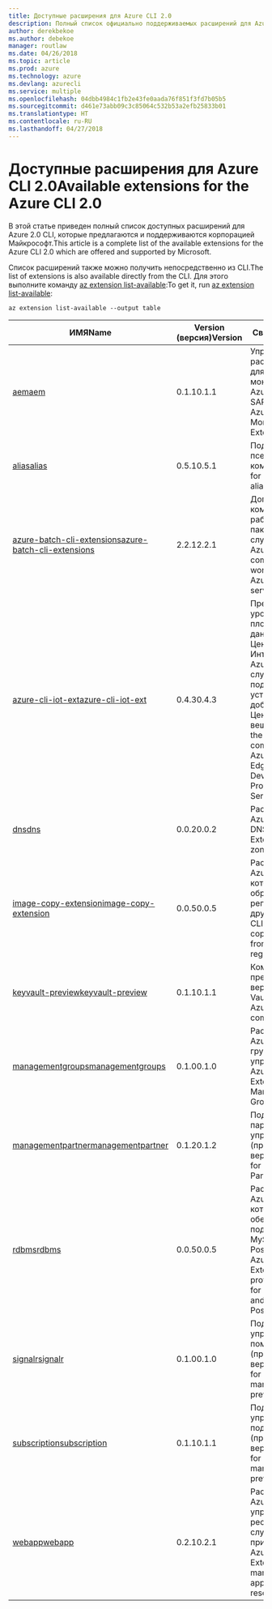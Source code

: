 ```yaml
---
title: Доступные расширения для Azure CLI 2.0
description: Полный список официально поддерживаемых расширений для Azure CLI 2.0.
author: derekbekoe
ms.author: debekoe
manager: routlaw
ms.date: 04/26/2018
ms.topic: article
ms.prod: azure
ms.technology: azure
ms.devlang: azurecli
ms.service: multiple
ms.openlocfilehash: 04dbb4984c1fb2e43fe0aada76f851f3fd7b05b5
ms.sourcegitcommit: d461e73abb09c3c85064c532b53a2efb25833b01
ms.translationtype: HT
ms.contentlocale: ru-RU
ms.lasthandoff: 04/27/2018
---
```

# <a name="available-extensions-for-the-azure-cli-20"></a><span data-ttu-id="70750-103">Доступные расширения для Azure CLI 2.0</span><span class="sxs-lookup"><span data-stu-id="70750-103">Available extensions for the Azure CLI 2.0</span></span>

<span data-ttu-id="70750-104">В этой статье приведен полный список доступных расширений для Azure 2.0 CLI, которые предлагаются и поддерживаются корпорацией Майкрософт.</span><span class="sxs-lookup"><span data-stu-id="70750-104">This article is a complete list of the available extensions for the Azure CLI 2.0 which are offered and supported by Microsoft.</span></span>

<span data-ttu-id="70750-105">Список расширений также можно получить непосредственно из CLI.</span><span class="sxs-lookup"><span data-stu-id="70750-105">The list of extensions is also available directly from the CLI.</span></span> <span data-ttu-id="70750-106">Для этого выполните команду [az extension list-available](/cli/azure/extension?view=azure-cli-latest#az-extension-list-available):</span><span class="sxs-lookup"><span data-stu-id="70750-106">To get it, run [az extension list-available](/cli/azure/extension?view=azure-cli-latest#az-extension-list-available):</span></span>

```azurecli
az extension list-available --output table
```

| <span data-ttu-id="70750-107">ИМЯ</span><span class="sxs-lookup"><span data-stu-id="70750-107">Name</span></span> | <span data-ttu-id="70750-108">Version (версия)</span><span class="sxs-lookup"><span data-stu-id="70750-108">Version</span></span> | <span data-ttu-id="70750-109">Сводка</span><span class="sxs-lookup"><span data-stu-id="70750-109">Summary</span></span> | <span data-ttu-id="70750-110">Предварительный просмотр</span><span class="sxs-lookup"><span data-stu-id="70750-110">Preview</span></span> |
|------|---------|---------|---------|
| [<span data-ttu-id="70750-111">aem</span><span class="sxs-lookup"><span data-stu-id="70750-111">aem</span></span>](https://github.com/Azure/azure-cli-extensions) | <span data-ttu-id="70750-112">0.1.1</span><span class="sxs-lookup"><span data-stu-id="70750-112">0.1.1</span></span> | <span data-ttu-id="70750-113">Управление расширениями для улучшенного мониторинга Azure для SAP.</span><span class="sxs-lookup"><span data-stu-id="70750-113">Manage Azure Enhanced Monitoring Extensions for SAP</span></span> |  |
| [<span data-ttu-id="70750-114">alias</span><span class="sxs-lookup"><span data-stu-id="70750-114">alias</span></span>](https://github.com/Azure/azure-cli-extensions) | <span data-ttu-id="70750-115">0.5.1</span><span class="sxs-lookup"><span data-stu-id="70750-115">0.5.1</span></span> | <span data-ttu-id="70750-116">Поддержка псевдонимов команд.</span><span class="sxs-lookup"><span data-stu-id="70750-116">Support for command aliases</span></span> | <span data-ttu-id="70750-117">Yes</span><span class="sxs-lookup"><span data-stu-id="70750-117">Yes</span></span> |
| [<span data-ttu-id="70750-118">azure-batch-cli-extensions</span><span class="sxs-lookup"><span data-stu-id="70750-118">azure-batch-cli-extensions</span></span>](https://github.com/Azure/azure-batch-cli-extensions) | <span data-ttu-id="70750-119">2.2.1</span><span class="sxs-lookup"><span data-stu-id="70750-119">2.2.1</span></span> | <span data-ttu-id="70750-120">Дополнительные команды для работы с пакетной службой Azure.</span><span class="sxs-lookup"><span data-stu-id="70750-120">Additional commands for working with Azure Batch service</span></span> |  |
| [<span data-ttu-id="70750-121">azure-cli-iot-ext</span><span class="sxs-lookup"><span data-stu-id="70750-121">azure-cli-iot-ext</span></span>](https://github.com/azure/azure-iot-cli-extension) | <span data-ttu-id="70750-122">0.4.3</span><span class="sxs-lookup"><span data-stu-id="70750-122">0.4.3</span></span> | <span data-ttu-id="70750-123">Предоставление уровня команд плоскости данных для Центра Интернета вещей Azure, IoT Edge и службы подготовки устройств к добавлению в Центр Интернета вещей.</span><span class="sxs-lookup"><span data-stu-id="70750-123">Provides the data plane command layer for Azure IoT Hub, IoT Edge and IoT Device Provisioning Service</span></span> |  |
| [<span data-ttu-id="70750-124">dns</span><span class="sxs-lookup"><span data-stu-id="70750-124">dns</span></span>](https://github.com/Azure/azure-cli-extensions) | <span data-ttu-id="70750-125">0.0.2</span><span class="sxs-lookup"><span data-stu-id="70750-125">0.0.2</span></span> | <span data-ttu-id="70750-126">Расширение Azure CLI для зон DNS.</span><span class="sxs-lookup"><span data-stu-id="70750-126">An Azure CLI Extension for DNS zones</span></span> |  |
| [<span data-ttu-id="70750-127">image-copy-extension</span><span class="sxs-lookup"><span data-stu-id="70750-127">image-copy-extension</span></span>](https://github.com/Azure/azure-cli-extensions) | <span data-ttu-id="70750-128">0.0.5</span><span class="sxs-lookup"><span data-stu-id="70750-128">0.0.5</span></span> | <span data-ttu-id="70750-129">Расширение Azure CLI, которое копирует образы из одного региона в другой.</span><span class="sxs-lookup"><span data-stu-id="70750-129">An Azure CLI Extension that copies images from region to region.</span></span> |  |
| [<span data-ttu-id="70750-130">keyvault-preview</span><span class="sxs-lookup"><span data-stu-id="70750-130">keyvault-preview</span></span>](https://github.com/Azure/azure-keyvault-cli-extension) | <span data-ttu-id="70750-131">0.1.1</span><span class="sxs-lookup"><span data-stu-id="70750-131">0.1.1</span></span> | <span data-ttu-id="70750-132">Команды предварительной версии Azure Key Vault.</span><span class="sxs-lookup"><span data-stu-id="70750-132">Preview Azure Key Vault commands.</span></span> | <span data-ttu-id="70750-133">Yes</span><span class="sxs-lookup"><span data-stu-id="70750-133">Yes</span></span> |
| [<span data-ttu-id="70750-134">managementgroups</span><span class="sxs-lookup"><span data-stu-id="70750-134">managementgroups</span></span>](https://github.com/Azure/azure-cli-extensions) | <span data-ttu-id="70750-135">0.1.0</span><span class="sxs-lookup"><span data-stu-id="70750-135">0.1.0</span></span> | <span data-ttu-id="70750-136">Расширение Azure CLI для групп управления.</span><span class="sxs-lookup"><span data-stu-id="70750-136">An Azure CLI Extension for Management Groups</span></span> |  |
| [<span data-ttu-id="70750-137">managementpartner</span><span class="sxs-lookup"><span data-stu-id="70750-137">managementpartner</span></span>](https://github.com/Azure/azure-cli-extensions) | <span data-ttu-id="70750-138">0.1.2</span><span class="sxs-lookup"><span data-stu-id="70750-138">0.1.2</span></span> | <span data-ttu-id="70750-139">Поддержка партнера управления (предварительная версия).</span><span class="sxs-lookup"><span data-stu-id="70750-139">Support for Management Partner preview</span></span> |  |
| [<span data-ttu-id="70750-140">rdbms</span><span class="sxs-lookup"><span data-stu-id="70750-140">rdbms</span></span>](https://github.com/Azure/azure-cli-extensions) | <span data-ttu-id="70750-141">0.0.5</span><span class="sxs-lookup"><span data-stu-id="70750-141">0.0.5</span></span> | <span data-ttu-id="70750-142">Расширение Azure CLI, которое обеспечивает поддержку Azure MySQL и Azure PostgreSQL.</span><span class="sxs-lookup"><span data-stu-id="70750-142">An Azure CLI Extension providing support for Azure MySQL and Azure PostgreSQL.</span></span> |  |
| [<span data-ttu-id="70750-143">signalr</span><span class="sxs-lookup"><span data-stu-id="70750-143">signalr</span></span>](https://github.com/Azure/azure-cli-extensions) | <span data-ttu-id="70750-144">0.1.0</span><span class="sxs-lookup"><span data-stu-id="70750-144">0.1.0</span></span> | <span data-ttu-id="70750-145">Поддержка управления с помощью SignalR (предварительная версия).</span><span class="sxs-lookup"><span data-stu-id="70750-145">Support for signalr management preview.</span></span> | <span data-ttu-id="70750-146">Yes</span><span class="sxs-lookup"><span data-stu-id="70750-146">Yes</span></span> |
| [<span data-ttu-id="70750-147">subscription</span><span class="sxs-lookup"><span data-stu-id="70750-147">subscription</span></span>](https://github.com/Azure/azure-cli-extensions) | <span data-ttu-id="70750-148">0.1.1</span><span class="sxs-lookup"><span data-stu-id="70750-148">0.1.1</span></span> | <span data-ttu-id="70750-149">Поддержка управления подписками (предварительная версия).</span><span class="sxs-lookup"><span data-stu-id="70750-149">Support for subscription management preview.</span></span> |  |
| [<span data-ttu-id="70750-150">webapp</span><span class="sxs-lookup"><span data-stu-id="70750-150">webapp</span></span>](https://github.com/Azure/azure-cli-extensions) | <span data-ttu-id="70750-151">0.2.1</span><span class="sxs-lookup"><span data-stu-id="70750-151">0.2.1</span></span> | <span data-ttu-id="70750-152">Расширение Azure CLI для управления ресурсами службы приложений.</span><span class="sxs-lookup"><span data-stu-id="70750-152">An Azure CLI Extension to manage appservice resources</span></span> | <span data-ttu-id="70750-153">Yes</span><span class="sxs-lookup"><span data-stu-id="70750-153">Yes</span></span> |

